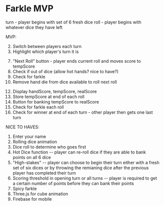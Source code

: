 # Farkle MVP

turn - player begins with set of 6 fresh dice
roll - player begins with whatever dice they have left

MVP:
<!-- 1. Player 1 and Player 2 displayed as text on screen -->
2. Switch between players each turn
3. Highlight which player's turn it is
<!-- 4. Roll dice function for 6 dice (Math.random) -->
<!-- 5. Click on a die to select it for hand -->
<!-- 6. Re-click on a die to de-select it for hand -->
7. "Next Roll" button - player ends current roll and moves score to tempScore
8. Check if out of dice (allow hot hands? nice to have?)
9. Check for farkle
10. Remove hand die from dice available to roll next roll
<!-- 11. Evaluate hand for score -->
12. Display handScore, tempScore, realScore
13. Store tempScore at end of each roll
14. Button for banking tempScore to realScore
15. Check for farkle each roll
16. Check for winner at end of each turn - other player then gets one last turn

NICE TO HAVES:
1. Enter your name
2. Rolling dice animation
3. Dice roll to determine who goes first
4. Hot Dice function -- player can re-roll dice if they are able to bank points on all 6 dice
5. "High-stakes" -- player can choose to begin their turn either with a fresh set of six dices or by throwing the remianing dice after the previous player has completed their turn
6. Scoring threshold in opening turn or all turns -- player is required to get a certain number of points before they can bank their points
7. Spicy farkle
8. Three.js for cube animation
9. Firebase for mobile